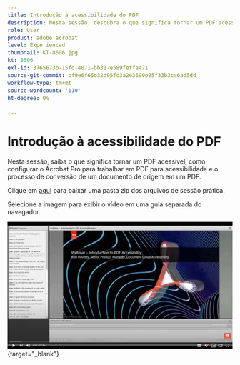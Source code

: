 ```yaml
---
title: Introdução à acessibilidade do PDF
description: Nesta sessão, descubra o que significa tornar um PDF acessível, como configurar o Acrobat Pro para trabalhar em PDF para acessibilidade e o processo de conversão de um documento de origem em um PDF
role: User
product: adobe acrobat
level: Experienced
thumbnail: KT-8606.jpg
kt: 8606
exl-id: 3765673b-15fd-4071-bb31-e589feffa471
source-git-commit: bf9e6f65d32d95fd3a2e3690e25f33b3ca6ad5dd
workflow-type: tm+mt
source-wordcount: '110'
ht-degree: 0%

---
```


# Introdução à acessibilidade do PDF

Nesta sessão, saiba o que significa tornar um PDF acessível, como configurar o Acrobat Pro para trabalhar em PDF para acessibilidade e o processo de conversão de um documento de origem em um PDF.

Clique em [aqui](../assets/accessibilitysession1.zip) para baixar uma pasta zip dos arquivos de sessão prática.

Selecione a imagem para exibir o vídeo em uma guia separada do navegador.

[![Vídeo da sessão 1](../assets/Accessibilitysession1_YT.png)](https://www.youtube.com/embed/DaadHIWHgzU){target=&quot;_blank&quot;}
